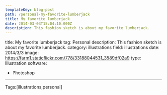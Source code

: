 ```yaml
---
templateKey: blog-post
path: /personal-my-favorite-lumberjack
title: My favorite lumberjack
date: 2014-03-03T15:04:10.000Z
description: This fashion sketch is about my favorite lumberjack.
---
```


title: My favorite lumberjack
tag: Personal
description: This fashion sketch is about my favorite lumberjack.
category: illustrations
field: illustrations
date: 2014/3/3
image: https://farm1.staticflickr.com/778/33188044531_3589df02a9
type: Illustration
software:
- Photoshop
---

Tags:[illustrations,personal]